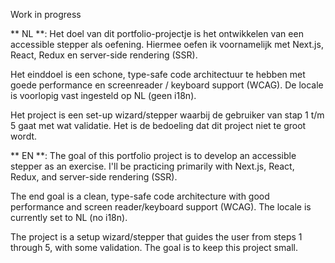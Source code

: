 Work in progress

** NL **:
Het doel van dit portfolio-projectje is het ontwikkelen van een accessible stepper als oefening. Hiermee oefen ik voornamelijk met Next.js, React, Redux en server-side rendering (SSR).

Het einddoel is een schone, type-safe code architectuur te hebben met goede performance en screenreader / keyboard support (WCAG). De locale is voorlopig vast ingesteld op NL (geen i18n).

Het project is een set-up wizard/stepper waarbij de gebruiker van stap 1 t/m 5 gaat met wat validatie. Het is de bedoeling dat dit project niet te groot wordt.

** EN **:
The goal of this portfolio project is to develop an accessible stepper as an exercise. I'll be practicing primarily with Next.js, React, Redux, and server-side rendering (SSR).

The end goal is a clean, type-safe code architecture with good performance and screen reader/keyboard support (WCAG). The locale is currently set to NL (no i18n).

The project is a setup wizard/stepper that guides the user from steps 1 through 5, with some validation. The goal is to keep this project small.
